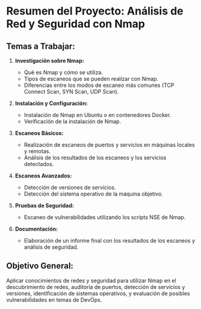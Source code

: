# **Resumen del  Proyecto: Análisis de Red y Seguridad con Nmap**

## **Temas a Trabajar:**
1. **Investigación sobre Nmap:**
   - Qué es Nmap y cómo se utiliza.
   - Tipos de escaneos que se pueden realizar con Nmap.
   - Diferencias entre los modos de escaneo más comunes (TCP Connect Scan, SYN Scan, UDP Scan).

2. **Instalación y Configuración:**
   - Instalación de Nmap en Ubuntu o en contenedores Docker.
   - Verificación de la instalación de Nmap.

3. **Escaneos Básicos:**
   - Realización de escaneos de puertos y servicios en máquinas locales y remotas.
   - Análisis de los resultados de los escaneos y los servicios detectados.

4. **Escaneos Avanzados:**
   - Detección de versiones de servicios.
   - Detección del sistema operativo de la máquina objetivo.

5. **Pruebas de Seguridad:**
   - Escaneo de vulnerabilidades utilizando los scripts NSE de Nmap.

6. **Documentación:**
   - Elaboración de un informe final con los resultados de los escaneos y análisis de seguridad.

## **Objetivo General:**
Aplicar conocimientos de redes y seguridad para utilizar Nmap en el descubrimiento de redes, auditoría de puertos, detección de servicios y versiones, identificación de sistemas operativos, y evaluación de posibles vulnerabilidades en temas de DevOps.
